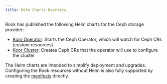 ```yaml
---
title: Helm Charts Overview
---
```


Rook has published the following Helm charts for the Ceph storage provider:

* [Koor Operator](operator-chart.md): Starts the Ceph Operator, which will watch for Ceph CRs (custom resources)
* [Koor Cluster](ceph-cluster-chart.md): Creates Ceph CRs that the operator will use to configure the cluster

The Helm charts are intended to simplify deployment and upgrades.
Configuring the Rook resources without Helm is also fully supported by creating the
[manifests](https://github.com/koor-tech/koor/tree/master/deploy/examples)
directly.
